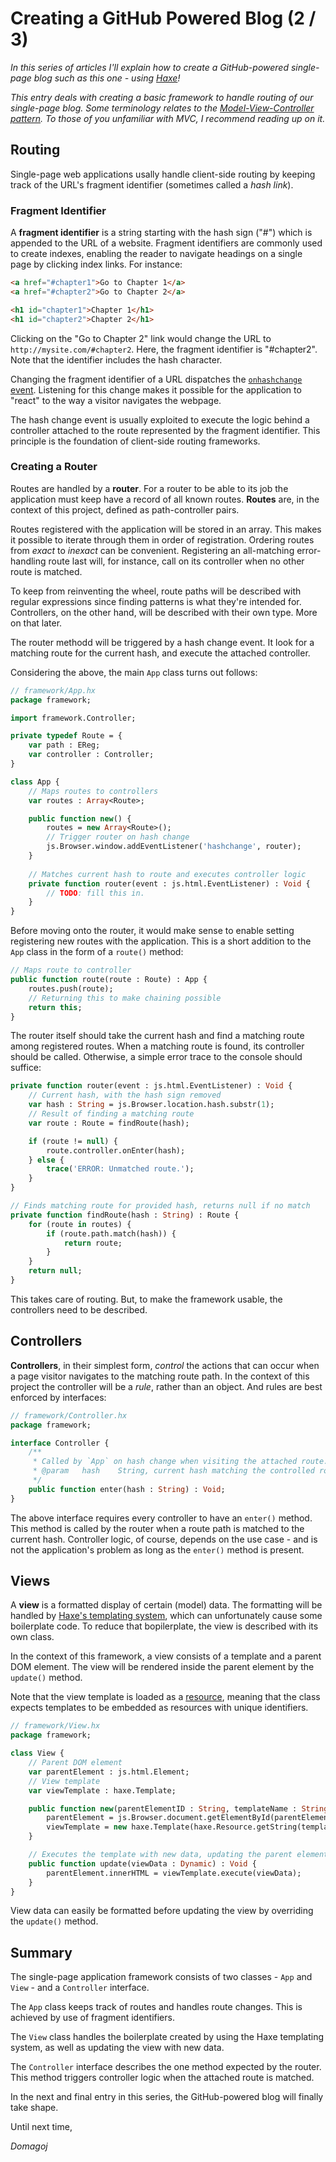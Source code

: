 # Creating a GitHub Powered Blog (2 / 3)

_In this series of articles I'll explain how to create a GitHub-powered single-page blog such as this one - using [Haxe][1]!_

_This entry deals with creating a basic framework to handle routing of our single-page blog. Some terminology relates to the [Model-View-Controller pattern][2]. To those of you unfamiliar with MVC, I recommend reading up on it._

## Routing

Single-page web applications usally handle client-side routing by keeping track of the URL's fragment identifier (sometimes called a _hash link_).

### Fragment Identifier

A **fragment identifier** is a string starting with the hash sign ("#") which is appended to the URL of a website. Fragment identifiers are commonly used to create indexes, enabling the reader to navigate headings on a single page by clicking index links. For instance:

```html
<a href="#chapter1">Go to Chapter 1</a>
<a href="#chapter2">Go to Chapter 2</a>

<h1 id="chapter1">Chapter 1</h1>
<h1 id="chapter2">Chapter 2</h1>
```

Clicking on the "Go to Chapter 2" link would change the URL to `http://mysite.com/#chapter2`. Here, the fragment identifier is "#chapter2". Note that the identifier includes the hash character.

Changing the fragment identifier of a URL dispatches the [`onhashchange` event][3]. Listening for this change makes it possible for the application to "react" to the way a visitor navigates the webpage.

The hash change event is usually exploited to execute the logic behind a controller attached to the route represented by the fragment identifier. This principle is the foundation of client-side routing frameworks.

### Creating a Router

Routes are handled by a **router**. For a router to be able to its job the application must keep have a record of all known routes. **Routes** are, in the context of this project, defined as path-controller pairs.

Routes registered with the application will be stored in an array. This makes it possible to iterate through them in order of registration. Ordering routes from _exact_ to _inexact_ can be convenient. Registering an all-matching error-handling route last will, for instance, call on its controller when no other route is matched.

To keep from reinventing the wheel, route paths will be described with regular expressions since finding patterns is what they're intended for. Controllers, on the other hand, will be described with their own type. More on that later.

The router methodd will be triggered by a hash change event. It look for a matching route for the current hash, and execute the attached controller.

Considering the above, the main `App` class turns out follows:

```haxe
// framework/App.hx
package framework;

import framework.Controller;

private typedef Route = {
    var path : EReg;
    var controller : Controller;
}

class App {
    // Maps routes to controllers
    var routes : Array<Route>;

    public function new() {
        routes = new Array<Route>();
        // Trigger router on hash change
        js.Browser.window.addEventListener('hashchange', router);
    }
    
    // Matches current hash to route and executes controller logic
    private function router(event : js.html.EventListener) : Void {
        // TODO: fill this in.
    }
}
```

Before moving onto the router, it would make sense to enable setting registering new routes with the application. This is a short addition to the `App` class in the form of a `route()` method:

```haxe
// Maps route to controller
public function route(route : Route) : App {
    routes.push(route);
    // Returning this to make chaining possible
    return this;
}
```

The router itself should take the current hash and find a matching route among registered routes. When a matching route is found, its controller should be called. Otherwise, a simple error trace to the console should suffice:

```haxe
private function router(event : js.html.EventListener) : Void {
    // Current hash, with the hash sign removed
    var hash : String = js.Browser.location.hash.substr(1);
    // Result of finding a matching route
    var route : Route = findRoute(hash);

    if (route != null) {
        route.controller.onEnter(hash);
    } else {
        trace('ERROR: Unmatched route.');
    }
}

// Finds matching route for provided hash, returns null if no match
private function findRoute(hash : String) : Route {
    for (route in routes) {
        if (route.path.match(hash)) {
            return route;
        }
    }
    return null;
}
```

This takes care of routing. But, to make the framework usable, the controllers need to be described.

## Controllers

**Controllers**, in their simplest form, _control_ the actions that can occur when a page visitor navigates to the matching route path. In the context of this project the controller will be a _rule_, rather than an object. And rules are best enforced by interfaces:

```haxe
// framework/Controller.hx
package framework;

interface Controller {
    /**
     * Called by `App` on hash change when visiting the attached route.
     * @param   hash    String, current hash matching the controlled route
     */
    public function enter(hash : String) : Void;
}
```

The above interface requires every controller to have an `enter()` method. This method is called by the router when a route path is matched to the current hash. Controller logic, of course, depends on the use case - and is not the application's problem as long as the `enter()` method is present.

## Views

A **view** is a formatted display of certain (model) data. The formatting will be handled by [Haxe's templating system][4], which can unfortunately cause some boilerplate code. To reduce that bopilerplate, the view is described with its own class.

In the context of this framework, a view consists of a template and a parent DOM element. The view will be rendered inside the parent element by the `update()` method.

Note that the view template is loaded as a [resource][5], meaning that the class expects templates to be embedded as resources with unique identifiers.

```haxe
// framework/View.hx
package framework;

class View {
    // Parent DOM element
    var parentElement : js.html.Element;
    // View template
    var viewTemplate : haxe.Template;

    public function new(parentElementID : String, templateName : String) : Void {
        parentElement = js.Browser.document.getElementById(parentElementID);
        viewTemplate = new haxe.Template(haxe.Resource.getString(templateName));
    }

    // Executes the template with new data, updating the parent element
    public function update(viewData : Dynamic) : Void {
        parentElement.innerHTML = viewTemplate.execute(viewData);
    }
}
```

View data can easily be formatted before updating the view by overriding the `update()` method.

## Summary

The single-page application framework consists of two classes - `App` and `View` - and a `Controller` interface.

The `App` class keeps track of routes and handles route changes. This is achieved by use of fragment identifiers.

The `View` class handles the boilerplate created by using the Haxe templating system, as well as updating the view with new data.

The `Controller` interface describes the one method expected by the router. This method triggers controller logic when the attached route is matched.

In the next and final entry in this series, the GitHub-powered blog will finally take shape.

Until next time,

_Domagoj_

[1]: http://www.haxe.org/
[2]: https://en.wikipedia.org/wiki/Model%E2%80%93view%E2%80%93controller
[3]: https://developer.mozilla.org/en-US/docs/Web/API/HashChangeEvent
[4]: http://haxe.org/manual/std-template.html
[5]: http://haxe.org/manual/cr-resources.html